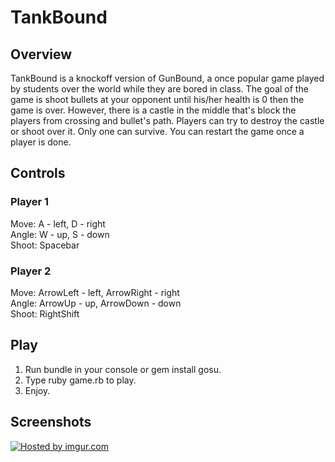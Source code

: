 <h1>TankBound</h1>
<h2>Overview</h2>
TankBound is a knockoff version of GunBound, a once popular game played by students over the world while they are bored in class. The goal of the game is shoot bullets at your opponent until his/her health is 0 then the game is over. However, there is a castle in the middle that's block the players from crossing and bullet's path. Players can try to destroy the castle or shoot over it. Only one can survive. You can restart the game once a player is done.
<h2>Controls</h2>
<h3>Player 1</h3>
Move: A - left, D - right<br>
Angle: W - up, S - down<br>
Shoot: Spacebar
<h3>Player 2</h3>
Move: ArrowLeft - left, ArrowRight - right<br>
Angle: ArrowUp - up, ArrowDown - down<br>
Shoot: RightShift
<h2>Play</h2>
<ol>
<li>Run bundle in your console or gem install gosu.</li>
<li>Type ruby game.rb to play.</li>
<li>Enjoy.</li>
</ol>
<h2>Screenshots</h2>
<a href="http://imgur.com/WCHeY8O"><img src="http://i.imgur.com/WCHeY8O.jpg" title="Hosted by imgur.com" /></a>
